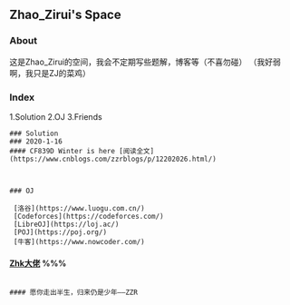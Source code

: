 ## Zhao_Zirui's Space



### About

这是Zhao_Zirui的空间，我会不定期写些题解，博客等（不喜勿碰）
（我好弱啊，我只是ZJ的菜鸡）

### Index

1.Solution
2.OJ
3.Friends


    ### Solution
    ### 2020-1-16
    #### CF839D Winter is here [阅读全文](https://www.cnblogs.com/zzrblogs/p/12202026.html/)



    ### OJ

     [洛谷](https://www.luogu.com.cn/)
     [Codeforces](https://codeforces.com/)
     [LibreOJ](https://loj.ac/)
     [POJ](https://poj.org/)
     [牛客](https://www.nowcoder.com/)


#### [Zhk大佬](https://flyforever241.github.io/) %%%


                                                                                                       #### 愿你走出半生，归来仍是少年——ZZR

